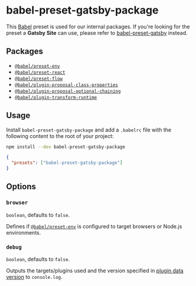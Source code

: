# babel-preset-gatsby-package

This [Babel](https://babeljs.io/) preset is used for our internal packages. If you're looking for the preset a **Gatsby Site** can use, please refer to [babel-preset-gatsby](https://github.com/gatsbyjs/gatsby/blob/master/packages/babel-preset-gatsby/README.md) instead.

## Packages

- [`@babel/preset-env`](https://babeljs.io/docs/en/babel-preset-env)
- [`@babel/preset-react`](https://babeljs.io/docs/en/babel-preset-react)
- [`@babel/preset-flow`](https://babeljs.io/docs/en/babel-preset-flow)
- [`@babel/plugin-proposal-class-properties`](https://babeljs.io/docs/en/babel-plugin-proposal-class-properties)
- [`@babel/plugin-proposal-optional-chaining`](https://babeljs.io/docs/en/babel-plugin-proposal-optional-chaining)
- [`@babel/plugin-transform-runtime`](https://babeljs.io/docs/en/babel-plugin-transform-runtime#docsNav)

## Usage

Install `babel-preset-gatsby-package` and add a `.babelrc` file with the following content to the root of your project:

```bash
npm install --dev babel-preset-gatsby-package
```

```json
{
  "presets": ["babel-preset-gatsby-package"]
}
```

## Options

### `browser`

`boolean`, defaults to `false`.

Defines if [`@babel/preset-env`](https://babeljs.io/docs/en/babel-preset-env) is configured to target browsers or Node.js environments.

### `debug`

`boolean`, defaults to `false`.

Outputs the targets/plugins used and the version specified in [plugin data version](https://github.com/babel/babel/blob/master/packages/babel-preset-env/data/plugins.json) to `console.log`.
